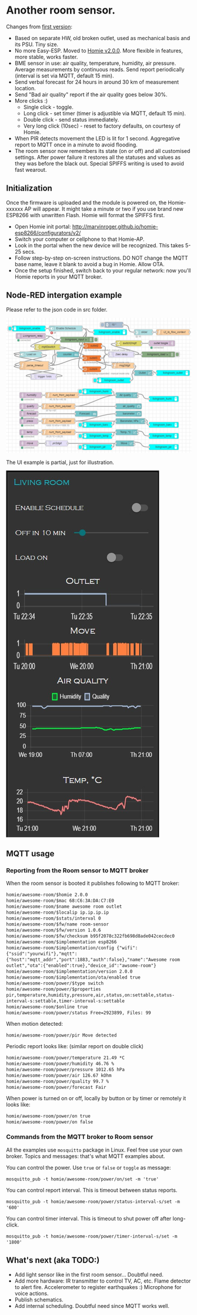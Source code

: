 # Another room sensor.

Changes from [first version](https://github.com/igrowing/esp8266_smart_home/tree/master/modules/room_sensor):
- Based on separate HW, old broken outlet, used as mechanical basis and its PSU. Tiny size.
- No more Easy-ESP. Moved to [Homie v2.0.0](https://github.com/marvinroger/homie-esp8266). More flexible in features, more stable, works faster.
- BME sensor in use: air quality, temperature, humidity, air pressure. Average measurements by continuous reads. Send report periodically (interval is set via MQTT, default 15 min).
- Send verbal forecast for 24 hours in around 30 km of measurement location.
- Send "Bad air quality" report if the air quality goes below 30%.
- More clicks :)
  - Single click - toggle.
  - Long click - set timer (timer is adjustible via MQTT, default 15 min).
  - Double click - send status immediately.
  - Very long click (10sec) - reset to factory defaults, on courtesy of Homie.
- When PIR detects movement the LED is lit for 1 second. Aggregative report to MQTT once in a minute to avoid flooding.
- The room sensor now remembers its state (on or off) and all customised settings. After power failure it restores all the statuses and values as they was before the black out. Special SPIFFS writing is used to avoid fast wearout. 

## Initialization
Once the firmware is uploaded and the module is powered on, the Homie-xxxxxx AP will appear. It might take a minute or two if you use brand new ESP8266 with unwritten Flash. Homie will format the SPIFFS first.
- Open Homie init portal: http://marvinroger.github.io/homie-esp8266/configurators/v2/
- Switch your computer or cellphone to that Homie-AP.
- Look in the portal when the new device will be recognized. This takes 5-25 secs.
- Follow step-by-step on-screen instructions. DO NOT change the MQTT base name, leave it blank to avoid a bug in Homie. Allow OTA.
- Once the setup finished, switch back to your regular network: now you'll Homie reports in your MQTT broker.

## Node-RED intergation example
Please refer to the json code in src folder.

![The flow](room_sensor_nr_flow.jpg)

The UI example is partial, just for illustration.

![The Node-RED UI](room_sensor_nr_ui.jpg)


## MQTT usage
### Reporting from the Room sensor to MQTT broker
When the room sensor is booted it publishes following to MQTT broker:
```
homie/awesome-room/$homie 2.0.0
homie/awesome-room/$mac 68:C6:3A:DA:C7:E0
homie/awesome-room/$name awesome room outlet
homie/awesome-room/$localip ip.ip.ip.ip
homie/awesome-room/$stats/interval 0
homie/awesome-room/$fw/name room-sensor
homie/awesome-room/$fw/version 1.0.6
homie/awesome-room/$fw/checksum b95f2078c322fb698d8ade042cecdec0
homie/awesome-room/$implementation esp8266
homie/awesome-room/$implementation/config {"wifi":{"ssid":"yourwifi"},"mqtt":{"host":"mqtt_addr","port":1883,"auth":false},"name":"Awesome room outlet","ota":{"enabled":true},"device_id":"awsome-room"}
homie/awesome-room/$implementation/version 2.0.0
homie/awesome-room/$implementation/ota/enabled true
homie/awesome-room/power/$type switch
homie/awesome-room/power/$properties pir,temperature,humidity,pressure,air,status,on:settable,status-interval-s:settable,timer-interval-s:settable
homie/awesome-room/$online true
homie/awesome-room/power/status Free=2923899, Files: 99
```
When motion detected:
```
homie/awesome-room/power/pir Move detected
```

Periodic report looks like: (similar report on double click)
```
homie/awesome-room/power/temperature 21.49 *C
homie/awesome-room/power/humidity 46.76 %
homie/awesome-room/power/pressure 1012.65 hPa
homie/awesome-room/power/air 126.67 kOhm
homie/awesome-room/power/quality 99.7 %
homie/awesome-room/power/forecast Fair
```

When power is turned on or off, locally by button or by timer or remotely it looks like:
```
homie/awesome-room/power/on true
homie/awesome-room/power/on false
```

### Commands from the MQTT broker to Room sensor
All the examples use `mosquitto` package in Linux. Feel free use your own broker. Topics and messages: that's what MQTT examples about.

You can control the power. Use `true` or `false` or `toggle` as message:
```
mosquitto_pub -t homie/awesome-room/power/on/set -m 'true'
```

You can control report interval. This is timeout between status reports.
```
mosquitto_pub -t homie/awesome-room/power/status-interval-s/set -m '600'
```

You can control timer interval. This is timeout to shut power off after long-click.
```
mosquitto_pub -t homie/awesome-room/power/timer-interval-s/set -m '1800'
```

## What's next (aka TODO:)
- Add light sensor like in the first room sensor... Doubtful need.
- Add more hardware: IR transmitter to control TV, AC, etc. Flame detector to alert fire. Accelerometer to register earthquakes :) Microphone for voice actions.
- Publish schematics.
- Add internal scheduling. Doubtful need since MQTT works well.
